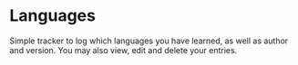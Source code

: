 # Languages
Simple tracker to log which languages you have learned, as well as author and version.
You may also view, edit and delete your entries.
